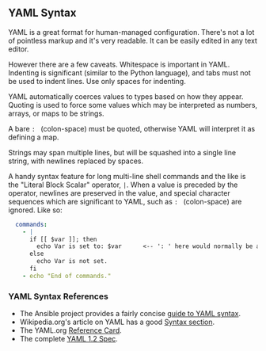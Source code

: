 ## YAML Syntax

YAML is a great format for human-managed configuration. There's not a lot of pointless
markup and it's very readable. It can be easily edited in any text editor.

However there are a few caveats. Whitespace is important in YAML. Indenting is significant (similar
to the Python language), and tabs must not be used to indent lines. Use only spaces for indenting.

YAML automatically coerces values to types based on how they appear. Quoting is used to force some
values which may be interpreted as numbers, arrays, or maps to be strings.

A bare `: ` (colon-space) must be quoted, otherwise YAML will interpret it as defining a map.

Strings may span multiple lines, but will be squashed into a single line string, with newlines
replaced by spaces.

A handy syntax feature for long multi-line shell commands and the like is the "Literal Block Scalar"
operator, `|`. When a value is preceded by the operator, newlines are preserved in the value, and special
character sequences which are significant to YAML, such as `: ` (colon-space) are ignored. Like so:

```yaml
  commands:
    - |
      if [[ $var ]]; then
        echo Var is set to: $var      <-- ': ' here would normally be a YAML syntax error
      else
        echo Var is not set.
      fi
    - echo "End of commands."
```

### YAML Syntax References

- The Ansible project provides a fairly concise [guide to YAML syntax](https://docs.ansible.com/ansible/latest/reference_appendices/YAMLSyntax.html).
- Wikipedia.org's article on YAML has a good [Syntax section](https://en.wikipedia.org/wiki/YAML#Syntax).
- The YAML.org [Reference Card](https://yaml.org/refcard.html).
- The complete [YAML 1.2 Spec](https://yaml.org/spec/1.2/spec.html).
